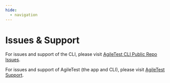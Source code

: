 ```yaml
---
hide:
  - navigation
---
```

# Issues & Support

For issues and support of the CLI, please visit [AgileTest CLI Public Repo Issues](https://github.com/AgileTestApp/agiletest-cli/issues).

For issues and support of AgileTest (the app and CLI), please visit [AgileTest Support](https://docs.devsamurai.com/agiletest/help-support).
